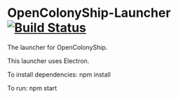 # OpenColonyShip-Launcher [![Build Status](https://travis-ci.org/OpenColonyShip/OpenColonyShip-Launcher.svg?branch=master)](https://travis-ci.org/OpenColonyShip/OpenColonyShip-Launcher)

The launcher for OpenColonyShip.

This launcher uses Electron.

To install dependencies:
    npm install

To run:
    npm start
